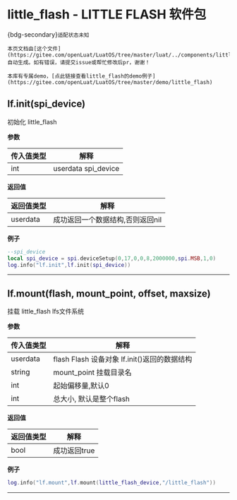 # little_flash - LITTLE FLASH 软件包

{bdg-secondary}`适配状态未知`

```{note}
本页文档由[这个文件](https://gitee.com/openLuat/LuatOS/tree/master/luat/../components/little_flash/luat_lib_little_flash.c)自动生成。如有错误，请提交issue或帮忙修改后pr，谢谢！
```

```{tip}
本库有专属demo，[点此链接查看little_flash的demo例子](https://gitee.com/openLuat/LuatOS/tree/master/demo/little_flash)
```

## lf.init(spi_device)



初始化 little_flash

**参数**

|传入值类型|解释|
|-|-|
|int|userdata spi_device|

**返回值**

|返回值类型|解释|
|-|-|
|userdata|成功返回一个数据结构,否则返回nil|

**例子**

```lua
--spi_device
local spi_device = spi.deviceSetup(0,17,0,0,8,2000000,spi.MSB,1,0)
log.info("lf.init",lf.init(spi_device))

```

---

## lf.mount(flash, mount_point, offset, maxsize)



挂载 little_flash lfs文件系统

**参数**

|传入值类型|解释|
|-|-|
|userdata|flash Flash 设备对象 lf.init()返回的数据结构|
|string|mount_point 挂载目录名|
|int|起始偏移量,默认0|
|int|总大小, 默认是整个flash|

**返回值**

|返回值类型|解释|
|-|-|
|bool|成功返回true|

**例子**

```lua
log.info("lf.mount",lf.mount(little_flash_device,"/little_flash"))

```

---

